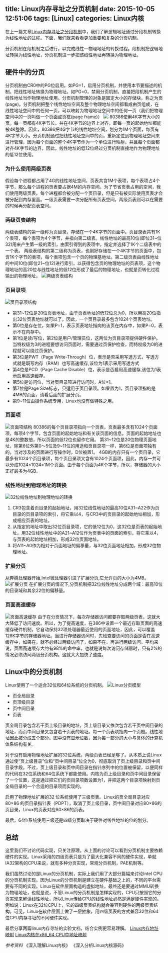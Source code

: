 title: Linux内存寻址之分页机制
date: 2015-10-05 12:51:06
tags: [Linux]
categories: Linux内核
---

在上一篇文章[Linux内存寻址之分段机制][1]中，我们了解逻辑地址通过分段机制转换为线性地址的过程。下面，我们就来看看更加重要和复杂的分页机制。

分页机制在段机制之后进行，以完成线性—物理地址的转换过程。段机制把逻辑地址转换为线性地址，分页机制进一步把该线性地址再转换为物理地址。

## 硬件中的分页
分页机制由CR0中的PG位启用。如PG=1，启用分页机制，并使用本节要描述的机制，把线性地址转换为物理地址。如PG=0，禁用分页机制，直接把段机制产生的线性地址当作物理地址使用。分页机制管理的对象是固定大小的存储块，称之为页(page)。分页机制把整个线性地址空间及整个物理地址空间都看成由页组成，在线性地址空间中的任何一页，可以映射为物理地址空间中的任何一页（我们把物理空间中的一页叫做一个页面或页框(page frame)）
![][2]
80386使用4K字节大小的页。每一页都有4K字节长，并在4K字节的边界上对齐，即每一页的起始地址都能被4K整除。因此，80386把4G字节的线性地址空间，划分为1M个页面，每页有4K字节大小。分页机制通过把线性地址空间中的页，重新定位到物理地址空间来进行管理，因为每个页面的整个4K字节作为一个单位进行映射，并且每个页面都对齐4K字节的边界，因此，线性地址的低12位经过分页机制直接地作为物理地址的低12位使用。

### 为什么使用两级页表
假设每个进程都占用了4G的线性地址空间，页表共含1M个表项，每个表项占4个字节，那么每个进程的页表要占据4M的内存空间。为了节省页表占用的空间，我们使用两级页表。每个进程都会被分配一个页目录，但是只有被实际使用页表才会被分配到内存里面。一级页表需要一次分配所有页表空间，两级页表则可以在需要的时候再分配页表空间。

### 两级页表结构
两级表结构的第一级称为页目录，存储在一个4K字节的页面中。页目录表共有1K个表项，每个表项为4个字节，并指向第二级表。线性地址的最高10位(即位31~位32)用来产生第一级的索引，由索引得到的表项中，指定并选择了1K个二级表中的一个表。
两级表结构的第二级称为页表，也刚好存储在一个4K字节的页面中，包含1K个字节的表项，每个表项包含一个页的物理基地址。第二级页表由线性地址的中间10位(即位21~位12)进行索引，以获得包含页的物理地址的页表项，这个物理地址的高20位与线性地址的低12位形成了最后的物理地址，也就是页转化过程输出的物理地址。
![两级页表结构][3]

### 页目录项
![页目录项结构][4]

- 第31~12位是20位页表地址，由于页表地址的低12位总为0，所以用高20位指出32位页表地址就可以了。因此，一个页目录最多包含1024个页表地址。
- 第0位是存在位，如果P=1，表示页表地址指向的该页在内存中，如果P=0，表示不在内存中。
- 第1位是读/写位，第2位是用户/管理员位，这两位为页目录项提供硬件保护。当特权级为3的进程要想访问页面时，需要通过页保护检查，而特权级为0的进程就可以绕过页保护。
- 第3位是PWT（Page Write-Through）位，表示是否采用写透方式，写透方式就是既写内存（RAM）也写高速缓存,该位为1表示采用写透方式
- 第4位是PCD（Page Cache Disable）位，表示是否启用高速缓存,该位为1表示启用高速缓存。
- 第5位是访问位，当对页目录项进行访问时，A位=1。
- 第7位是Page Size标志，只适用于页目录项。如果置为1，页目录项指的是4MB的页面，请看后面的扩展分页。
- 第9~11位由操作系统专用，Linux也没有做特殊之用。

### 页面项
![页面项结构][5]
80386的每个页目录项指向一个页表，页表最多含有1024个页面项，每项4个字节，包含页面的起始地址和有关该页面的信息。页面的起始地址也是4K的整数倍，所以页面的低12位也留作它用。
第31~12位是20位物理页面地址，除第6位外第0～5位及9~11位的用途和页目录项一样，第6位是页面项独有的，当对涉及的页面进行写操作时，D位被置1。
4GB的内存只有一个页目录，它最多有1024个页目录项，每个页目录项又含有1024个页面项，因此，内存一共可以分成1024×1024=1M个页面。由于每个页面为4K个字节，所以，存储器的大小正好最多为4GB。

### 线性地址到物理地址的转换
![32位线性地址到物理地址的转换][6]
1. CR3包含着页目录的起始地址，用32位线性地址的最高10位A31~A22作为页目录的页目录项的索引，将它乘以4，与CR3中的页目录的起始地址相加，形成相应页表的地址。
2. 从指定的地址中取出32位页目录项，它的低12位为0，这32位是页表的起始地址。用32位线性地址中的A21~A12位作为页表中的页面的索引，将它乘以4，与页表的起始地址相加，形成32位页面地址。
3. 将A11~A0作为相对于页面地址的偏移量，与32位页面地址相加，形成32位物理地址。

### 扩展分页
从奔腾处理器开始,Intel微处理器引进了扩展分页,它允许页的大小为4MB。
![扩展分页][7]
在扩展分页的情况下,分页机制把32位线性地址分成两个域：最高10位的目录域和其余22位的偏移量。

### 页面高速缓存
![页面高速缓存][8]
由于在分页情况下，每次存储器访问都要存取两级页表，这就大大降低了访问速度。所以，为了提高速度，在386中设置一个最近存取页面的高速缓存硬件机制，它自动保持32项处理器最近使用的页面地址，因此，可以覆盖128K字节的存储器地址。当进行存储器访问时，先检查要访问的页面是否在高速缓存中，如果在，就不必经过两级访问了，如果不在，再进行两级访问。平均来说，页面高速缓存大约有98%的命中率，也就是说每次访问存储器时，只有2%的情况必须访问两级分页机构。这就大大加快了速度。

## Linux中的分页机制
Linux使用了一个适合32位和64位系统的分页机制。
![Linux分页模型][9]

- 页全局目录
- 页顶级目录
- 页中间目录
- 页表

页全局目录包含若干页上级目录的地址，页上级目录又依次包含若干页中间目录的地址，而页中间目录又包含若干页表的地址。每一个页表项指向一个页框。线性地址因此被分成五个部分。图中没有显示位数，因为每一部分的大小与具体的计算机体系结构有关。

对于没有启用物理地址扩展的32位系统，两级页表已经足够了。从本质上说Linux通过使“页上级目录”位和“页中间目录”位全为0，彻底取消了页上级目录和页中间目录字段。不过，页上级目录和页中间目录在指针序列中的位置被保留，以便同样的代码在32位系统和64位系统下都能使用。内核为页上级目录和页中间目录保留了一个位置，这是通过把它们的页目录项数设置为1，并把这两个目录项映射到页全局目录的一个合适的目录项而实现的。

启用了物理地址扩展的32 位系统使用了三级页表。Linux的页全局目录对应80×86 的页目录指针表（PDPT），取消了页上级目录，页中间目录对应80×86的页目录，Linux的页表对应80×86的页表。

最后，64位系统使用三级还是四级分页取决于硬件对线性地址的位的划分。

## 总结
这里我们不讨论代码实现，只关注原理。从上面的讨论可以看到分页机制主要依赖硬件的实现。Linux采用的四级页表只是为了最大化兼容不同的硬件实现，单就IA32架构的CPU来说，就有多种分页实现，常规分页机制，PAE机制等。

我们虽然讨论的是Linux的分页机制，实际上我们用了大部分篇幅来讨论Intel CPU的分页机制实现。因为Linux的分页机制是建立在硬件基础之上的，不同的平台需要有不同的实现。Linux在软件层面构造的虚拟地址，最终还是要通过MMU转换为物理地址，也就是说，不管Linux的分页机制是怎样实现的，CPU只按照它的分页实现来解读线性地址，所以Linux传给CPU的线性地址必然是满足硬件实现的。例如说：Linux在32位CPU上，它的四级页表结构就会兼容到硬件的两级页表结构。可见，Linux在软件层面上做了一层抽象，用四级页表的方式兼容32位和64位CPU内存寻址的不同硬件实现。

最后分享两篇linux内存寻址的实验文档，结合实例更容易理解。
[Linux内存地址映射][10]
[Linux内核在x86_64 CPU中地址映射][11]

*参考资料*
《深入理解Linux内核》
《深入分析Linux内核源码》

  [1]: http://blog.xiaohansong.com/2015/10/03/Linux%E5%86%85%E5%AD%98%E5%AF%BB%E5%9D%80%E4%B9%8B%E5%88%86%E6%AE%B5%E6%9C%BA%E5%88%B6/
  [2]: http://7xjtfr.com1.z0.glb.clouddn.com/image002.gif
  [3]: http://7xjtfr.com1.z0.glb.clouddn.com/image003.gif
  [4]: http://7xjtfr.com1.z0.glb.clouddn.com/image004.gif
  [5]: http://7xjtfr.com1.z0.glb.clouddn.com/image008.gif
  [6]: http://7xjtfr.com1.z0.glb.clouddn.com/image010.gif
  [7]: http://7xjtfr.com1.z0.glb.clouddn.com/image012.gif
  [8]: http://7xjtfr.com1.z0.glb.clouddn.com/image013.gif
  [9]: http://7xjtfr.com1.z0.glb.clouddn.com/four-level.png
  [10]: http://ilinuxkernel.com/?p=1276
  [11]: http://ilinuxkernel.com/?p=1303
